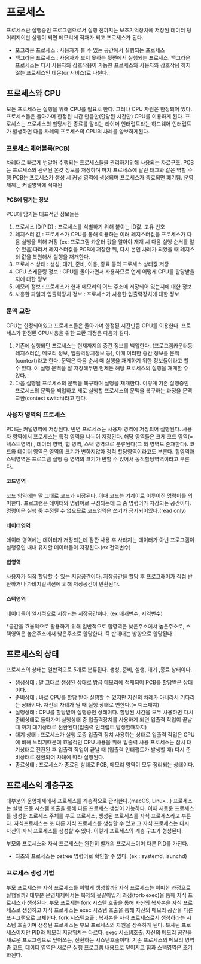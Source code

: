 # 프로세스

프로세스란 실행중인 프로그램으로서 실행 전까지는 보조기억장치에 저장된 데이터 덩어리지이만 실행이 되면 메모리에 적재가 되고 프로세스가 된다.

- 포그라운 프로세스 : 사용자가 볼 수 있는 공간에서 실행되는 프로세스
- 백그라운 프로세스 : 사용자가 보지 못하는 뒷편에서 실행되는 프로세스. 백그라운 프로세스는 다시 사용자와 상호작용이 가능한 프로세스와 사용자와 상호작용 하지않는 프로세스인 데몬(or 서비스)로 나뉜다.

## 프로세스와 CPU

모든 프로세스는 실행을 위해 CPU를 필요로 한다. 그러나 CPU 자원은 한정되어 있다.
프로세스들은 돌아가며 한정된 시간 만큼만(할당된 시간만) CPU를 이용하게 된다. 프로세스는 프로세스의 할당시간 종료를 알리는 타이머 인터럽트라는 하드웨어 인터럽트가 발생하면 다음 차례의 프로세스의 CPU의 차례를 양보하게된다.

### 프로세스 제어블록(PCB)

차례대로 빠르게 번갈아 수행되는 프로세스들을 관리하기위해 사용되는 자료구조. PCB는 프로세스와 관련된 온갖 정보를 저장하며 마치 프로세스에 달린 태그와 같은 역할 수행
PCB는 프로세스가 생성 시 커널 영역에 생성되며 프로세스가 종료되면 폐기됨. 운영체제는 커널영역에 적재된

#### PCB에 담기는 정보

PCB에 담기는 대표적인 정보들은 

1. 프로세스 ID(PID) : 프로세스를 식별하기 위해 붙이는 ID값. 고유 번호
2. 레지스터 값 : 프로세스가 CPU를 통해 이용하는 여러 레지스터값을 프로세스가 다음 실행을 위해 저장 (ex: 프로그램 카운터 값을 알아야 재개 시 다음 실행 순서를 알 수 있음)따라서 레지스터값을 PCB에 저장한 뒤, 다시 본인 차례가 되었을 때 레지스터 값을 복원해서 실행을 재개한다.
3. 프로세스 상태 : 생성, 대기, 준비, 이용, 종료 등의 프로세스 상태값 저장
4. CPU 스케줄링 정보 : CPU를 돌아가면서 사용하므로 언제 어떻게 CPU를 할당받을지에 대한 정보
5. 메모리 정보 : 프로세스가 현재 메모리의 어느 주소에 저장되어 있는지에 대한 정보
6. 사용한 파일과 입출력장치 정보 : 프로세스가 사용한 입출력장치에 대한 정보

### 문맥 교환

CPU는 한정되어있고 프로세스들은 돌아가며 한정된 시간만큼 CPU를 이용한다. 프로세스가 한정된 CPU사용을 위한 교환 과정은 다음과 같다.

1. 기존에 실행되던 프로세스는 현재까지의 중간 정보를 백업한다. (프로그램카운터등 레지스터값, 메모리 정보, 입출력장치정보 등), 이때 이러한 중간 정보를 문맥(context)라고 한다. 문맥은 다음 순서 때 실행을 재개하기 위한 정보들이라고 할 수 있다. 이 실행 문맥을 잘 저장해두면 언제든 해당 프로세스의 실행을 재개할 수 있다.
2. 다음 실행될 프로세스의 문맥을 복구하며 실행을 재개한다.
   이렇게 기존 실행중인 프로세스의 문맥을 백업하고 새로 실행할 프로세스의 문맥을 복구하는 과정을 문맥 교환(context switch)라고 한다.

### 사용자 영역의 프로세스

PCB는 커널영역에 저장된다. 반면 프로세스는 사용자 영역에 저장되어 실행된다.
사용자 영역에서 프로세스는 특정 영역을 나누어 저장된다. 해당 영역들은 크게 코드 영역(= 텍스트영역) , 데이터 영역, 힙 영역, 스택 영역으로 분류된다(그 외 영역도 존재한다).
코드와 데이터 영역은 영역의 크기가 변하지않아 정적 할당영역이라고도 부른다. 
힙영역과 스택영역은 프로그램 실행 중 영역의 크기가 변할 수 있어서 동적할당역역이라고 부른다.

#### 코드영역

코드 영역에는 말 그대로 코드가 저장된다. 이때 코드는 기계어로 이루어진 명령어를 의미한다. 프로그램은 데이터와 명령어로 구성되는데 그 중 명령어가 저장되는 공간이다.
명령어은 실행 중 수정될 수 없으므로 코드영역은 쓰기가 금지되어있다.(read only)

#### 데이터영역

데이터 영역에는 데이터가 저장되는데 잠깐 사용 후 사라지는 데이터가 아닌 프로그램이 실행중인 내내 유지할 데이터들이 저장된다.(ex 전역변수)

#### 힙영역

사용자가 직접 할당할 수 있는 저장공간이다. 저장공간을 할당 후 프로그래머가 직접 반환하거나 가비지컬렉션에 의해 저장공간이 반환된다.

#### 스택영역

데이터들이 일시적으로 저장되는 저장공간이다. (ex 매개변수, 지역변수)

\*공간을 효율적으로 활용하기 위해 일반적으로 힙영역은 낮은주소에서 높은주소로, 스택영역은 높은주소에서 낮은주소로 할당한다. 즉 반대대는 방향으로 할당된다.

## 프로세스의 상태

프로세스의 상태는 일반적으로 5개로 분류된다. 생성, 준비, 실행, 대기 ,종료 상태이다.

- 생성상태 : 말 그대로 생성된 상태로 방금 메모리에 적재되어 PCB를 할당받은 상태이다.
- 준비상태 : 바로 CPU를 할당 받아 실행할 수 있지만 자신의 차례가 아니라서 기다리는 상태이다. 자신의 차례가 될 때 실행 상태로 변한다.(= 디스패치)
- 실행상태 : CPU를 할당받아 실행중인 상태이다. 할당된 시간을 모두 사용하면 다시 준비상태로 돌아가며 실행상태 중 입출력장치를 사용하게 되면 입출력 작업이 끝날 때 까지 대기상태로 전환된다(입출력 인터럽트 발생할때까지)
- 대기 상태 : 프로세스가 실행 도중 입출력 장치 사용하는 상태로 입출력 작업은 CPU에 비해 느리기때문에 효율적인 CPU 사용을 위해 입출력 사용 프로세스는 잠시 대기상태로 전환된 후 입출력 작업이 끝날 때 (입출력 인터럽트가 발생할 때) 다시 준비상태로 전환되어 차례에 따라 실행된다.
- 종료상태 : 프로세스가 종료된 상태로 PCB, 메모리 영역이 모두 정리되는 상태이다.

## 프로세스의 계층구조

대부분의 운영체제에서 프로세스를 계층적으로 관리한다.(macOS, Linux…) 프로세스는 실행 도중 시스템 호출을 통해 다른 프로세스 생성이 가능하다.
이때 새로운 프로세스를 생성한 프로세스 주체를 부모 프로세스, 생성된 프로세스를 자식 프로세스라고 부른다. 자식프로세스는 또 다른 자식 프로세스를 생성할 수 있고 그 자식 프로세스는 다시 자신의 자식 프로세스를 생성할 수 있다. 이렇게 프로세스의 계층 구조가 형성된다.

부모와 프로세스와 자식 프로세스는 완전히 별개의 프로세스이며 다른 PID를 가진다.

- 최초의 프로세스는 pstree 명령어로 확인할 수 있다. (ex : systemd, launchd)

### 프로세스 생성 기법

부모 프로세스는 자식 프로세스를 어떻게 생성할까? 자식 프로세스는 어떠한 과정으로 실행될까?
대부분 운영체제에서는 복제와 옷갈아입기 과정(fork-exec)을 통해 자식 프로세스가 생성된다. 부모 프로세는 fork 시스템 호출을 통해 자신의 복사본을 자식 프로세스로 생성하고 자식 프로세스는 exec 시스템 호출을 통해 자신의 메모리 공간을 다른 프ㅗ그램으로 교체한다.
fork 시스템호출 : 복사본을 자식 프로세스로서 생성하라는 시스템 호출이며 생성된 프로세스는 부모 프로세스의 자원을 상속하게 된다. 복사된 프로세스이지만 PID와 메모리 저장위치는 다르다.
exec 시스탬호출: 자신의 메모리 공간을 새로운 프로그램으로 덮어쓰는, 전환하는 시스템호출이다. 기존 프로세스의 메모리 영역 중 코드, 데이터 영역은 새로운 실행 프로그램 내용으로 덮어지고 힙과 스택영역은 초기화된다.
